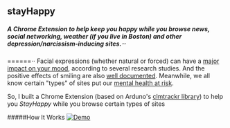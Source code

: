 ## stayHappy
##### A Chrome Extension to help keep you happy while you browse news, social networking, weather (if you live in Boston) and other depression/narcissism-inducing sites.⋅⋅
======⋅⋅
Facial expressions (whether natural or forced) can have a [major impact on your mood](http://www.nytimes.com/1989/07/18/science/a-feel-good-theory-a-smile-affects-mood.html), according to several research studies. And the positive effects of smiling are also [well documented](http://www.fastcompany.com/3041438/how-to-be-a-success-at-everything/how-smiling-changes-your-brain). Meanwhile, we all know certain "types" of sites put our [mental health at risk](http://guilfordjournals.com/doi/abs/10.1521/jscp.2014.33.8.701).

So, I built a Chrome Extension (based on Arduno's [clmtrackr library](https://github.com/auduno/clmtrackr)) to help you *StayHappy* while you browse certain types of sites

#####How It Works
[![Demo](http://mo.j0e.io/image/403P2D0o2M3d/download/Screen%20Recording%202015-08-30%20at%2006.02%20PM.gif)](http://mo.j0e.io/image/403P2D0o2M3d/download/Screen%20Recording%202015-08-30%20at%2006.02%20PM.gif)
<!-- ___
- [Installation](#installation)
- [Features](#features)
- [Contributing](#contributing)
- [FAQ](#faq)
- [Support](#support)
- [License](#license) -->